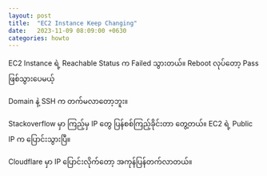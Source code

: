 ```yaml
---
layout: post
title:  "EC2 Instance Keep Changing"
date:   2023-11-09 08:09:00 +0630
categories: howto
---
```


EC2 Instance ရဲ့ Reachable Status က Failed သွားတယ်။ 
Reboot လုပ်တော့ Pass ဖြစ်သွားပေမယ့် 

Domain နဲ့ SSH က တက်မလာတော့ဘူး။

Stackoverflow မှာ ကြည့်မှ IP တွေ ပြန်စစ်ကြည့်ခိုင်းတာ တွေ့တယ်။
EC2 ရဲ့ Public IP က ပြောင်းသွားပြီ။

Cloudflare မှာ IP ပြောင်းလိုက်တော့ အကုန်ပြန်တက်လာတယ်။


